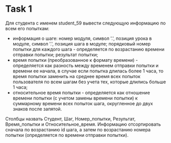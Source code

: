 # Task 1

Для студента с именем student_59 вывести следующую информацию по всем его попыткам:

- информация о шаге: номер модуля, символ '.', позиция урока в модуле, символ '.', позиция шага в модуле;
порядковый номер попытки для каждого шага - определяется по возрастанию времени отправки попытки;
результат попытки;
- время попытки (преобразованное к формату времени) - определяется как разность между временем отправки попытки и времени ее начала, 
в случае если попытка длилась более 1 часа, то время попытки заменить на среднее время всех попыток пользователя по всем шагам без учета тех, 
которые длились больше 1 часа;
- относительное время попытки  - определяется как отношение времени попытки (с учетом замены времени попытки) к суммарному времени всех попыток  шага, 
округленное до двух знаков после запятой.

Столбцы назвать  Студент,  Шаг, Номер_попытки, Результат, Время_попытки и Относительное_время. Информацию отсортировать сначала по возрастанию id шага, 
а затем по возрастанию номера попытки (определяется по времени отправки попытки).
